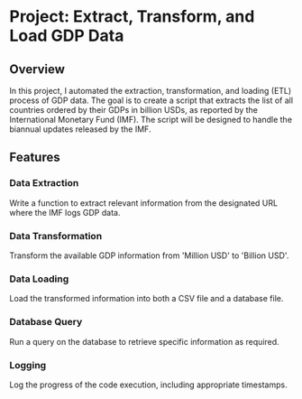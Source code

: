 # Project: Extract, Transform, and Load GDP Data

## Overview

In this project, I automated the extraction, transformation, and loading (ETL) process of GDP data. The goal is to create a script that extracts the list of all countries ordered by their GDPs in billion USDs, as reported by the International Monetary Fund (IMF). The script will be designed to handle the biannual updates released by the IMF.

## Features
### Data Extraction

Write a function to extract relevant information from the designated URL where the IMF logs GDP data.

### Data Transformation

Transform the available GDP information from 'Million USD' to 'Billion USD'.

### Data Loading

Load the transformed information into both a CSV file and a database file.

### Database Query

Run a query on the database to retrieve specific information as required.

### Logging

Log the progress of the code execution, including appropriate timestamps.

